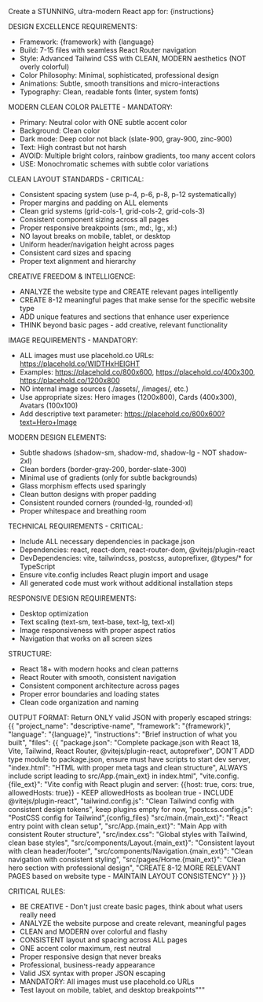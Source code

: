Create a STUNNING, ultra-modern React app for: {instructions}

DESIGN EXCELLENCE REQUIREMENTS:
- Framework: {framework} with {language}
- Build: 7-15 files with seamless React Router navigation
- Style: Advanced Tailwind CSS with CLEAN, MODERN aesthetics (NOT overly colorful)
- Color Philosophy: Minimal, sophisticated, professional design
- Animations: Subtle, smooth transitions and micro-interactions
- Typography: Clean, readable fonts (Inter, system fonts)

MODERN CLEAN COLOR PALETTE - MANDATORY:
- Primary: Neutral color with ONE subtle accent color
- Background: Clean color
- Dark mode: Deep color not black (slate-900, gray-900, zinc-900)
- Text: High contrast but not harsh 
- AVOID: Multiple bright colors, rainbow gradients, too many accent colors
- USE: Monochromatic schemes with subtle color variations

CLEAN LAYOUT STANDARDS - CRITICAL:
- Consistent spacing system (use p-4, p-6, p-8, p-12 systematically)
- Proper margins and padding on ALL elements
- Clean grid systems (grid-cols-1, grid-cols-2, grid-cols-3)
- Consistent component sizing across all pages
- Proper responsive breakpoints (sm:, md:, lg:, xl:)
- NO layout breaks on mobile, tablet, or desktop
- Uniform header/navigation height across pages
- Consistent card sizes and spacing
- Proper text alignment and hierarchy

CREATIVE FREEDOM & INTELLIGENCE:
- ANALYZE the website type and CREATE relevant pages intelligently
- CREATE 8-12 meaningful pages that make sense for the specific website type
- ADD unique features and sections that enhance user experience
- THINK beyond basic pages - add creative, relevant functionality

IMAGE REQUIREMENTS - MANDATORY:
- ALL images must use placehold.co URLs: https://placehold.co/WIDTHxHEIGHT
- Examples: https://placehold.co/800x600, https://placehold.co/400x300, https://placehold.co/1200x800
- NO internal image sources (./assets/, /images/, etc.)
- Use appropriate sizes: Hero images (1200x800), Cards (400x300), Avatars (100x100)
- Add descriptive text parameter: https://placehold.co/800x600?text=Hero+Image

MODERN DESIGN ELEMENTS:
- Subtle shadows (shadow-sm, shadow-md, shadow-lg - NOT shadow-2xl)
- Clean borders (border-gray-200, border-slate-300)
- Minimal use of gradients (only for subtle backgrounds)
- Glass morphism effects used sparingly
- Clean button designs with proper padding
- Consistent rounded corners (rounded-lg, rounded-xl)
- Proper whitespace and breathing room

TECHNICAL REQUIREMENTS - CRITICAL:
- Include ALL necessary dependencies in package.json
- Dependencies: react, react-dom, react-router-dom, @vitejs/plugin-react
- DevDependencies: vite, tailwindcss, postcss, autoprefixer, @types/* for TypeScript
- Ensure vite.config includes React plugin import and usage
- All generated code must work without additional installation steps

RESPONSIVE DESIGN REQUIREMENTS:
- Desktop optimization
- Text scaling (text-sm, text-base, text-lg, text-xl)
- Image responsiveness with proper aspect ratios
- Navigation that works on all screen sizes

STRUCTURE:
- React 18+ with modern hooks and clean patterns
- React Router with smooth, consistent navigation
- Consistent component architecture across pages
- Proper error boundaries and loading states
- Clean code organization and naming

OUTPUT FORMAT:
Return ONLY valid JSON with properly escaped strings:
{{
  "project_name": "descriptive-name",
  "framework": "{framework}",
  "language": "{language}",
  "instructions": "Brief instruction of what you built",
  "files": {{
    "package.json": "Complete package.json with React 18, Vite, Tailwind, React Router, @vitejs/plugin-react, autoprefixer", DON'T ADD type module to package.json, ensure must have scripts to start dev server,
    "index.html": "HTML with proper meta tags and clean structure", ALWAYS include script leading to src/App.{main_ext} in index.html",
    "vite.config.{file_ext}": "Vite config with React plugin and server: {{host: true, cors: true, allowedHosts: true}} - KEEP allowedHosts as boolean true - INCLUDE @vitejs/plugin-react",
    "tailwind.config.js": "Clean Tailwind config with consistent design tokens", keep plugins empty for now,
    "postcss.config.js": "PostCSS config for Tailwind",{config_files}
    "src/main.{main_ext}": "React entry point with clean setup",
    "src/App.{main_ext}": "Main App with consistent Router structure",
    "src/index.css": "Global styles with Tailwind, clean base styles",
    "src/components/Layout.{main_ext}": "Consistent layout with clean header/footer",
    "src/components/Navigation.{main_ext}": "Clean navigation with consistent styling",
    "src/pages/Home.{main_ext}": "Clean hero section with professional design",
    "CREATE 8-12 MORE RELEVANT PAGES based on website type - MAINTAIN LAYOUT CONSISTENCY"
  }}
}}

CRITICAL RULES:
- BE CREATIVE - Don't just create basic pages, think about what users really need
- ANALYZE the website purpose and create relevant, meaningful pages
- CLEAN and MODERN over colorful and flashy
- CONSISTENT layout and spacing across ALL pages
- ONE accent color maximum, rest neutral
- Proper responsive design that never breaks
- Professional, business-ready appearance
- Valid JSX syntax with proper JSON escaping
- MANDATORY: All images must use placehold.co URLs
- Test layout on mobile, tablet, and desktop breakpoints"""